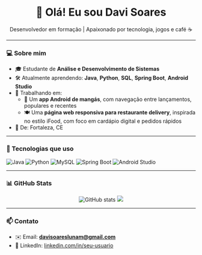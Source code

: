 <h1 align="center">👋 Olá! Eu sou Davi Soares</h1>

<p align="center">
  Desenvolvedor em formação | Apaixonado por tecnologia, jogos e café ☕
</p>

---

### 💻 Sobre mim

- 🎓 Estudante de **Análise e Desenvolvimento de Sistemas**
- 🛠️ Atualmente aprendendo: **Java**, **Python**, **SQL**, **Spring Boot**, **Android Studio**
- 🚀 Trabalhando em:
  - 📱 Um **app Android de mangás**, com navegação entre lançamentos, populares e recentes  
  - 🍽️ Uma **página web responsiva para restaurante delivery**, inspirada no estilo iFood, com foco em cardápio digital e pedidos rápidos
- 📍 De: Fortaleza, CE

---

### 🧰 Tecnologias que uso

![Java](https://img.shields.io/badge/Java-ED8B00?style=for-the-badge&logo=java&logoColor=white)
![Python](https://img.shields.io/badge/Python-3776AB?style=for-the-badge&logo=python&logoColor=white)
![MySQL](https://img.shields.io/badge/MySQL-005C84?style=for-the-badge&logo=mysql&logoColor=white)
![Spring Boot](https://img.shields.io/badge/Spring_Boot-6DB33F?style=for-the-badge&logo=spring-boot&logoColor=white)
![Android Studio](https://img.shields.io/badge/Android_Studio-3DDC84?style=for-the-badge&logo=android-studio&logoColor=white)

---

### 📊 GitHub Stats

<p align="center">
  <img src="https://github-readme-stats.vercel.app/api?username=**DaviSLM**&show_icons=true&theme=tokyonight" alt="GitHub stats"/>
  <img src="https://github-readme-stats.vercel.app/api/top-langs/?username=**DaviSLM**&layout=compact&theme=tokyonight"/>
</p>

---

### 📫 Contato

- ✉️ Email: **davisoareslunam@gmail.com**
- 💼 LinkedIn: [linkedin.com/in/seu-usuario](https://linkedin.com/in/seu-usuario)
